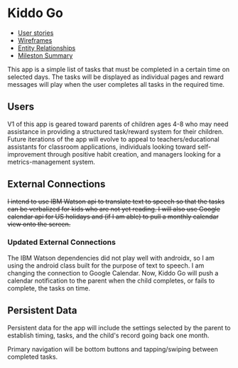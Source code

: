 # Kiddo Go


* [User stories](docs/user-stories.md)
* [Wireframes](docs/wire-frames.md)
* [Entity Relationships](docs/erd4.pdf)
* [Mileston Summary](docs/milestone-2.md)

This app is a simple list of tasks that must be completed in a certain time on selected days. The 
tasks will be displayed as individual pages and reward messages will play when the user completes 
all tasks in the required time.


## Users
V1 of this app is geared toward parents of children ages 4-8 who may need assistance in providing a 
structured task/reward system for their children. Future iterations of the app will evolve to appeal 
to teachers/educational assistants for classroom applications, individuals looking toward 
self-improvement through positive habit creation, and managers looking for a metrics-management 
system.


## External Connections
~~I intend to use IBM Watson api to translate text to speech so that the tasks can be verbalized for 
kids who are not yet reading. I will also use Google calendar api for US holidays and (if I am able)
to pull a monthly calendar view onto the screen.~~

### Updated External Connections
The IBM Watson dependencies did not play well with androidx, so I am using the android class built for the purpose of text to speech.
I am changing the connection to Google Calendar. Now, Kiddo Go will push a calendar notification to the parent when the child completes,
or fails to complete, the tasks on time.

## Persistent Data
Persistent data for the app will include the settings selected by the parent to establish timing, 
tasks, and the child's record going back one month. 

Primary navigation will be bottom buttons and tapping/swiping between completed tasks. 
